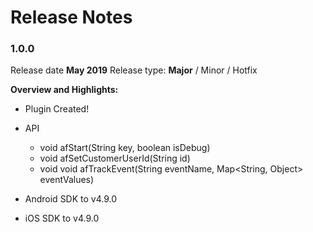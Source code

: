 # Release Notes

### 1.0.0
Release date **May 2019**
Release type: **Major** / Minor / Hotfix

**Overview and Highlights:**

- Plugin Created!

- API
  * void afStart(String key, boolean isDebug)
  * void afSetCustomerUserId(String id)
  * void void afTrackEvent(String eventName, Map<String, Object> eventValues)
  
- Android SDK to v4.9.0

- iOS SDK to v4.9.0

